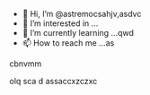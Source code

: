 - 👋 Hi, I’m @astremocsahjv,asdvc
- 👀 I’m interested in ...
- 🌱 I’m currently learning ...qwd
- 📫 How to reach me ...as

<!---jdfhfgh
astremocsa/astremocsa is a ✨ special ✨ repository because its `README.md` (this file) appears on your GitHub profile.
You can click the Previzxcew link to take a look at your changes.x
--->cbnvmm
olq
sca
d
assaccxzczxc
